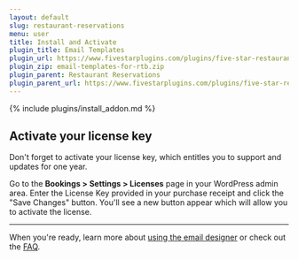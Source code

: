 ```yaml
---
layout: default
slug: restaurant-reservations
menu: user
title: Install and Activate
plugin_title: Email Templates
plugin_url: https://www.fivestarplugins.com/plugins/five-star-restaurant-reservations/email-templates/
plugin_zip: email-templates-for-rtb.zip
plugin_parent: Restaurant Reservations
plugin_parent_url: https://www.fivestarplugins.com/plugins/five-star-restaurant-reservations/
---
```

{% include plugins/install_addon.md %}

## Activate your license key

Don't forget to activate your license key, which entitles you to support and updates for one year.

Go to the **Bookings > Settings > Licenses** page in your WordPress admin area. Enter the License Key provided in your purchase receipt and click the "Save Changes" button. You'll see a new button appear which will allow you to activate the license.

---

When you're ready, learn more about [using the email designer](designer) or check out the [FAQ](faq).
